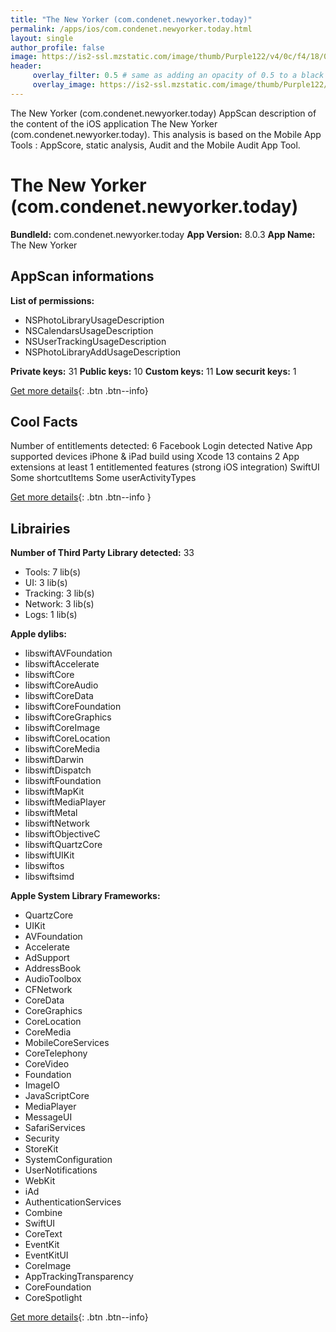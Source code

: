 ```yaml
---
title: "The New Yorker (com.condenet.newyorker.today)"
permalink: /apps/ios/com.condenet.newyorker.today.html
layout: single
author_profile: false
image: https://is2-ssl.mzstatic.com/image/thumb/Purple122/v4/0c/f4/18/0cf41826-d6fc-d7c2-1023-9dc16b9547cd/AppIcon-0-0-1x_U007emarketing-0-0-0-9-0-0-sRGB-0-0-0-GLES2_U002c0-512MB-85-220-0-0.png/512x512bb.jpg
header: 
     overlay_filter: 0.5 # same as adding an opacity of 0.5 to a black background
     overlay_image: https://is2-ssl.mzstatic.com/image/thumb/Purple122/v4/0c/f4/18/0cf41826-d6fc-d7c2-1023-9dc16b9547cd/AppIcon-0-0-1x_U007emarketing-0-0-0-9-0-0-sRGB-0-0-0-GLES2_U002c0-512MB-85-220-0-0.png/512x512bb.jpg
---
```

The New Yorker (com.condenet.newyorker.today) AppScan description of the content of the iOS application The New Yorker (com.condenet.newyorker.today). This analysis is based on the Mobile App Tools : AppScore, static analysis, Audit and the Mobile Audit App Tool.

# The New Yorker (com.condenet.newyorker.today)

**BundleId:** com.condenet.newyorker.today
**App Version:** 8.0.3
**App Name:** The New Yorker


## AppScan informations 

**List of permissions:** 
- NSPhotoLibraryUsageDescription
- NSCalendarsUsageDescription
- NSUserTrackingUsageDescription
- NSPhotoLibraryAddUsageDescription
  
  
**Private keys:** 31
**Public keys:** 10
**Custom keys:** 11
**Low securit keys:** 1
  
[Get more details](/pricing.html){: .btn .btn--info}

## Cool Facts

Number of entitlements detected: 6
Facebook Login detected
Native App
supported devices iPhone & iPad
build using Xcode 13
contains 2 App extensions
at least 1 entitlemented features (strong iOS integration)
SwiftUI
Some shortcutItems 
Some userActivityTypes
  
[Get more details](/pricing.html){: .btn .btn--info }

## Librairies 
**Number of Third Party Library detected:** 33
- Tools: 7 lib(s)
- UI: 3 lib(s)
- Tracking: 3 lib(s)
- Network: 3 lib(s)
- Logs: 1 lib(s)


**Apple dylibs:**
- libswiftAVFoundation
- libswiftAccelerate
- libswiftCore
- libswiftCoreAudio
- libswiftCoreData
- libswiftCoreFoundation
- libswiftCoreGraphics
- libswiftCoreImage
- libswiftCoreLocation
- libswiftCoreMedia
- libswiftDarwin
- libswiftDispatch
- libswiftFoundation
- libswiftMapKit
- libswiftMediaPlayer
- libswiftMetal
- libswiftNetwork
- libswiftObjectiveC
- libswiftQuartzCore
- libswiftUIKit
- libswiftos
- libswiftsimd


**Apple System Library Frameworks:**
- QuartzCore
- UIKit
- AVFoundation
- Accelerate
- AdSupport
- AddressBook
- AudioToolbox
- CFNetwork
- CoreData
- CoreGraphics
- CoreLocation
- CoreMedia
- MobileCoreServices
- CoreTelephony
- CoreVideo
- Foundation
- ImageIO
- JavaScriptCore
- MediaPlayer
- MessageUI
- SafariServices
- Security
- StoreKit
- SystemConfiguration
- UserNotifications
- WebKit
- iAd
- AuthenticationServices
- Combine
- SwiftUI
- CoreText
- EventKit
- EventKitUI
- CoreImage
- AppTrackingTransparency
- CoreFoundation
- CoreSpotlight


  
[Get more details](/pricing.html){: .btn .btn--info}

